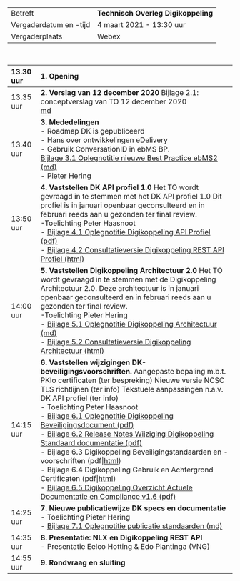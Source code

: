 |  |  |
|------------------------|-------------------------------------|
| Betreft  | **Technisch Overleg Digikoppeling** |
| Vergaderdatum en -tijd | 4 maart 2021 - 13:30 uur  |
| Vergaderplaats  | Webex  |
<br>

| 13.30 uur  | **1. Opening** |
|:-----------|:----------- |
| 13.35 uur  | **2. Verslag van 12 december 2020**  Bijlage 2.1: conceptverslag van TO 12 december 2020<br>[md](https://github.com/Logius-standaarden/Digikoppeling-Technisch-Overleg/blob/main/2021/2021-maart-4/Bijlage_2.1_Concept_verslag_TO_DK_10_december_2020.md) |
| 13.40 uur  | **3. Mededelingen** <br>- Roadmap DK is gepubliceerd<br>- Hans over ontwikkelingen eDelivery<br>- Gebruik ConversationID in ebMS BP.<br>[Bijlage 3.1 Oplegnotitie nieuwe Best Practice ebMS2 (md)](https://github.com/Logius-standaarden/Digikoppeling-Technisch-Overleg/blob/main/2021/2021-maart-4/oplegnotitie_wijziging_ebmps_best_practices.md)<br>- Pieter Hering|
| 13:50 uur  | **4. Vaststellen DK API profiel 1.0**  Het TO wordt gevraagd in te stemmen met het DK API profiel 1.0   Dit profiel is in januari openbaar geconsulteerd en in februari reeds aan u gezonden ter final review.<br>-Toelichting Peter Haasnoot<br> - [Bijlage 4.1 Oplegnotitie Digikoppeling API Profiel (pdf)](https://github.com/Logius-standaarden/Digikoppeling-Technisch-Overleg/blob/main/2021/2021-maart-4/Bijlage_4_Oplegnotitie_Digikoppeling_Rest_API_Profiel_1.0.pdf)<br> - [Bijlage 4.2 Consultatieversie Digikoppeling REST API Profiel (html)](https://centrumvoorstandaarden.github.io/DigikoppelingRestfulApiProfiel/snapshot.html)|
| 14:00 uur  | **5. Vaststellen Digikoppeling Architectuur 2.0** Het TO wordt gevraagd in te stemmen met de Digikoppeling Architectuur 2.0.   Deze architectuur is in januari openbaar geconsulteerd en in februari reeds aan u gezonden ter final review.<br>-Toelichting Pieter Hering<br> - [Bijlage 5.1 Oplegnotitie Digikoppeling Architectuur (md)](https://github.com/Logius-standaarden/Digikoppeling-Technisch-Overleg/blob/main/2021/2021-maart-4/oplegnotitie_digikoppeling_architectuur.md)<br> - [Bijlage 5.2 Consultatieversie Digikoppeling Architectuur (html)](https://centrumvoorstandaarden.github.io/Architectuur2.0-metRestfulAPI/snapshot.html)|
| 14:15 uur  | **6. Vaststellen wijzigingen DK-beveiligingsvoorschriften.**   Aangepaste bepaling m.b.t. PKIo certificaten (ter bespreking)  Nieuwe versie NCSC TLS richtlijnen (ter info)  Tekstuele aanpassingen n.a.v. DK API profiel (ter info)<br> - Toelichting Peter Haasnoot<br> - [Bijlage 6.1 Oplegnotitie Digikoppeling Beveiligingsdocument (pdf)](https://github.com/Logius-standaarden/Digikoppeling-Technisch-Overleg/blob/main/2021/2021-maart-4/Bijlage_6.1_Oplegnotitie_Digikoppeling_Beveiligingsvoorschriften.pdf)<br> - [Bijlage 6.2 Release Notes Wijziging Digikoppeling Standaard documentatie (pdf)](https://github.com/Logius-standaarden/Digikoppeling-Technisch-Overleg/blob/main/2021/2021-maart-4/Bijlage_6.2_20210301_Release_Notes_Wijziging_Digikoppeling_Standaard_documentatie.pdf)<br> - Bijlage 6.3 Digikoppeling Beveiligingstandaarden en -voorschriften (pdf\|[html](https://logius-standaarden.github.io/Digikoppeling-Beveiligingsstandaarden-en-voorschriften/snapshot.html))<br> - Bijlage 6.4 Digikoppeling Gebruik en Achtergrond Certificaten (pdf\|[html](https://logius-standaarden.github.io/Digikoppeling-Gebruik-en-achtergrond-certificaten/snapshot.html))<br> - [Bijlage 6.5 Digikoppeling Overzicht Actuele Documentatie en Compliance v1.6 (pdf)](https://github.com/Logius-standaarden/Digikoppeling-Technisch-Overleg/blob/main/2021/2021-maart-4/Bijlage_6.5_Digikoppeling_Overzicht_Actuele_Documentatie_en_Compliance_v1.6.pdf)|
| 14:25 uur  | **7. Nieuwe publicatiewijze DK specs en documentatie**<br> - Toelichting Pieter Hering<br> - [Bijlage 7.1 Oplegnotitie publicatie standaarden (md)](https://github.com/Logius-standaarden/Digikoppeling-Technisch-Overleg/blob/main/2021/2021-maart-4/oplegnotitie_publicatie_standaarden.md) |
| 14:35 uur  | **8. Presentatie: NLX** **en Digikoppeling REST API**<br> - Presentatie Eelco Hotting & Edo Plantinga (VNG)  |
| 14:55 uur  | **9. Rondvraag en sluiting**  |
